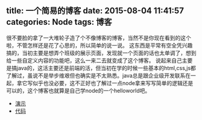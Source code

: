 title: 一个简易的博客
date: 2015-08-04 11:41:57
categories: Node
tags: 博客
---
很不要脸的拿了一大堆轮子造了个不像博客的博客，当然不是你现在看到的这个啦，不管怎样还是花了心思的，所以简单的说一说。
这东西是平常有空全凭兴趣搞的，当初主要是想弄个班级的展示页面，发现就一个页面的话也太单调了，想到给一些自定义内容的功能吧，这么一来二去就变成了这个博客。
说起来自己主要是搞java的，这活主要还是前端的活，但当初在学的时候一些基本的html,css,js都了解过，虽说不是举步维艰但也确实是不太熟悉。java总是跟企业级开发联系在一起，拿它写似乎也没必要，这不正好也了解过一点node拿来写写简单的逻辑还是可以的，这个博客也就算是自己学node的一个helloworld吧。  
- [演示](http://tgblog.coding.io)
- [代码](https://github.com/twogoods/tgblog)